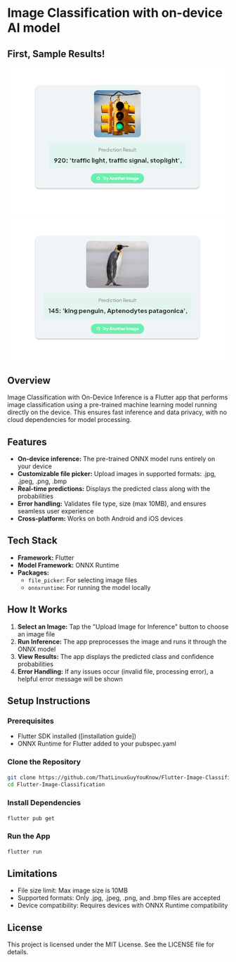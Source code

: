 # Image Classification with on-device AI model

## First, Sample Results!
![Traffic Light Image inferrece](image-1.png)
![Penguin Image Inference](image.png)

## Overview
Image Classification with On-Device Inference is a Flutter app that performs image classification using a pre-trained machine learning model running directly on the device. This ensures fast inference and data privacy, with no cloud dependencies for model processing.

## Features
* **On-device inference:** The pre-trained ONNX model runs entirely on your device
* **Customizable file picker:** Upload images in supported formats: .jpg, .jpeg, .png, .bmp
* **Real-time predictions:** Displays the predicted class along with the probabilities
* **Error handling:** Validates file type, size (max 10MB), and ensures seamless user experience
* **Cross-platform:** Works on both Android and iOS devices

## Tech Stack
* **Framework:** Flutter
* **Model Framework:** ONNX Runtime
* **Packages:**
  * `file_picker`: For selecting image files
  * `onnxruntime`: For running the model locally

## How It Works
1. **Select an Image:** Tap the "Upload Image for Inference" button to choose an image file
2. **Run Inference:** The app preprocesses the image and runs it through the ONNX model
3. **View Results:** The app displays the predicted class and confidence probabilities
4. **Error Handling:** If any issues occur (invalid file, processing error), a helpful error message will be shown


## Setup Instructions

### Prerequisites
* Flutter SDK installed ([installation guide])
* ONNX Runtime for Flutter added to your pubspec.yaml

### Clone the Repository
```bash
git clone https://github.com/ThatLinuxGuyYouKnow/Flutter-Image-Classification
cd Flutter-Image-Classification
```

### Install Dependencies
```bash
flutter pub get
```

### Run the App
```bash
flutter run
```

## Limitations
* File size limit: Max image size is 10MB
* Supported formats: Only .jpg, .jpeg, .png, and .bmp files are accepted
* Device compatibility: Requires devices with ONNX Runtime compatibility

## License
This project is licensed under the MIT License. See the LICENSE file for details.
